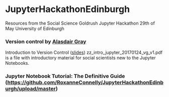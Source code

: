 # JupyterHackathonEdinburgh

Resources from the Social Science Goldrush Jupyter Hackathon 29th of May University of Edinburgh

### Version control by [Alasdair Gray](http://www.macs.hw.ac.uk/~ajg33)
Introduction to Version Control ([slides](https://www.dropbox.com/s/rtkvater1nngd0q/vcForSocialScientists.pptx?dl=0))
zz_intro_jupyter_20170124_vg_v1.pdf is a file with introductory material for social scientists new to the Jupyter Notebooks.

### Jupyter Notebook Tutorial: The Definitive Guide (https://github.com/RoxanneConnelly/JupyterHackathonEdinburgh/upload/master) 
